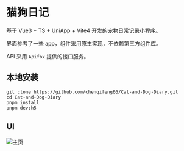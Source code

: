 # 猫狗日记

基于 Vue3 + TS + UniApp + Vite4 开发的宠物日常记录小程序。

界面参考了一些 app，组件采用原生实现，不依赖第三方组件库。

API 采用 `Apifox` 提供的接口服务。

## 本地安装

```
git clone https://github.com/chenqifeng66/Cat-and-Dog-Diary.git
cd Cat-and-Dog-Diary
pnpm install
pnpm dev:h5
```

## UI

![主页]()
